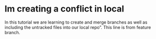 # Im creating a conflict in local
In this tutorial we are learning to create and merge branches as well as including the untracked files into our local repo”.
This line is from feature branch.
